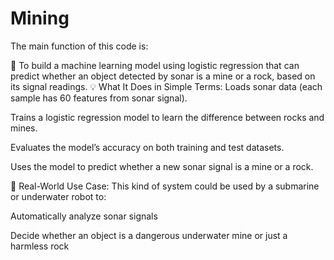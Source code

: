 # Mining
The main function of this code is:

🧠 To build a machine learning model using logistic regression that can predict whether an object detected by sonar is a mine or a rock, based on its signal readings.
💡 What It Does in Simple Terms:
Loads sonar data (each sample has 60 features from sonar signal).

Trains a logistic regression model to learn the difference between rocks and mines.

Evaluates the model’s accuracy on both training and test datasets.

Uses the model to predict whether a new sonar signal is a mine or a rock.

🎯 Real-World Use Case:
This kind of system could be used by a submarine or underwater robot to:

Automatically analyze sonar signals

Decide whether an object is a dangerous underwater mine or just a harmless rock

